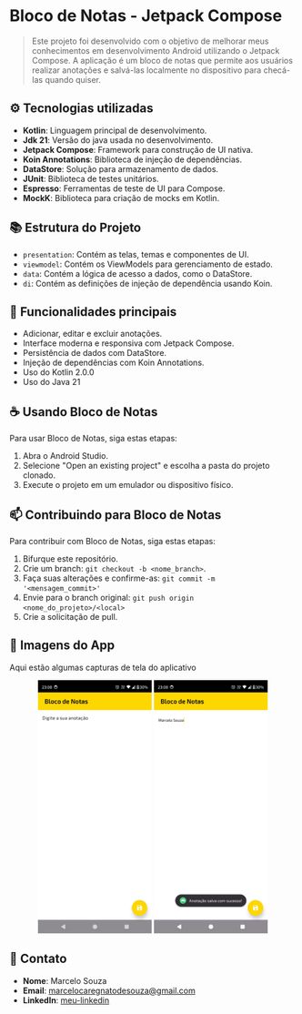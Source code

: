 # Bloco de Notas - Jetpack Compose

> Este projeto foi desenvolvido com o objetivo de melhorar meus conhecimentos em desenvolvimento
> Android utilizando o Jetpack Compose. A aplicação é um bloco de notas que permite aos usuários
> realizar anotações e salvá-las localmente no dispositivo para checá-las quando quiser.

## ⚙️ Tecnologias utilizadas

- **Kotlin**: Linguagem principal de desenvolvimento.
- **Jdk 21**: Versão do java usada no desenvolvimento.
- **Jetpack Compose**: Framework para construção de UI nativa.
- **Koin Annotations**: Biblioteca de injeção de dependências.
- **DataStore**: Solução para armazenamento de dados.
- **JUnit**: Biblioteca de testes unitários.
- **Espresso**: Ferramentas de teste de UI para Compose.
- **MockK**: Biblioteca para criação de mocks em Kotlin.

## 📚 Estrutura do Projeto

- `presentation`: Contém as telas, temas e componentes de UI.
- `viewmodel`: Contém os ViewModels para gerenciamento de estado.
- `data`: Contém a lógica de acesso a dados, como o DataStore.
- `di`: Contém as definições de injeção de dependência usando Koin.

## 📝 Funcionalidades principais

- Adicionar, editar e excluir anotações.
- Interface moderna e responsiva com Jetpack Compose.
- Persistência de dados com DataStore.
- Injeção de dependências com Koin Annotations.
- Uso do Kotlin 2.0.0
- Uso do Java 21

## ☕ Usando Bloco de Notas

Para usar Bloco de Notas, siga estas etapas:

1. Abra o Android Studio.
2. Selecione "Open an existing project" e escolha a pasta do projeto clonado.
3. Execute o projeto em um emulador ou dispositivo físico.

## 📫 Contribuindo para Bloco de Notas

Para contribuir com Bloco de Notas, siga estas etapas:

1. Bifurque este repositório.
2. Crie um branch: `git checkout -b <nome_branch>`.
3. Faça suas alterações e confirme-as: `git commit -m '<mensagem_commit>'`
4. Envie para o branch original: `git push origin <nome_do_projeto>/<local>`
5. Crie a solicitação de pull.

## 📸 Imagens do App

Aqui estão algumas capturas de tela do aplicativo

<p align="center">
    <img src="imgs/first.jpeg"  width="200"/>
    <img src="imgs/second.jpeg" width="200"/>
</p>

## 📧 Contato

- **Nome**: Marcelo Souza
- **Email**: marcelocaregnatodesouza@gmail.com
- **LinkedIn**: [meu-linkedin](https://www.linkedin.com/in/marcelosouza-1999/)